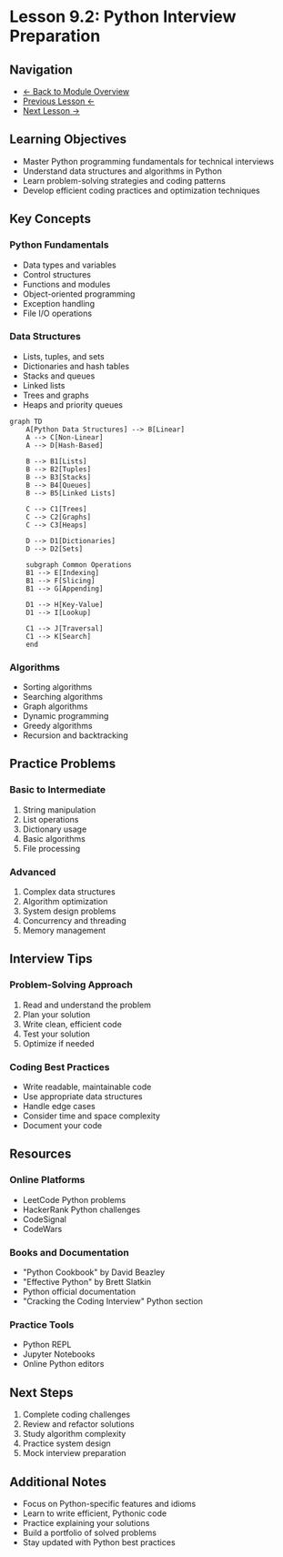 # Lesson 9.2: Python Interview Preparation

## Navigation
- [← Back to Module Overview](./README.md)
- [Previous Lesson ←](./9.1-sql-interview-preparation.md)
- [Next Lesson →](./9.3-system-design-interviews.md)

## Learning Objectives

- Master Python programming fundamentals for technical interviews
- Understand data structures and algorithms in Python
- Learn problem-solving strategies and coding patterns
- Develop efficient coding practices and optimization techniques

## Key Concepts

### Python Fundamentals
- Data types and variables
- Control structures
- Functions and modules
- Object-oriented programming
- Exception handling
- File I/O operations

### Data Structures
- Lists, tuples, and sets
- Dictionaries and hash tables
- Stacks and queues
- Linked lists
- Trees and graphs
- Heaps and priority queues

```mermaid
graph TD
    A[Python Data Structures] --> B[Linear]
    A --> C[Non-Linear]
    A --> D[Hash-Based]
    
    B --> B1[Lists]
    B --> B2[Tuples]
    B --> B3[Stacks]
    B --> B4[Queues]
    B --> B5[Linked Lists]
    
    C --> C1[Trees]
    C --> C2[Graphs]
    C --> C3[Heaps]
    
    D --> D1[Dictionaries]
    D --> D2[Sets]
    
    subgraph Common Operations
    B1 --> E[Indexing]
    B1 --> F[Slicing]
    B1 --> G[Appending]
    
    D1 --> H[Key-Value]
    D1 --> I[Lookup]
    
    C1 --> J[Traversal]
    C1 --> K[Search]
    end
```

### Algorithms
- Sorting algorithms
- Searching algorithms
- Graph algorithms
- Dynamic programming
- Greedy algorithms
- Recursion and backtracking

## Practice Problems

### Basic to Intermediate
1. String manipulation
2. List operations
3. Dictionary usage
4. Basic algorithms
5. File processing

### Advanced
1. Complex data structures
2. Algorithm optimization
3. System design problems
4. Concurrency and threading
5. Memory management

## Interview Tips

### Problem-Solving Approach
1. Read and understand the problem
2. Plan your solution
3. Write clean, efficient code
4. Test your solution
5. Optimize if needed

### Coding Best Practices
- Write readable, maintainable code
- Use appropriate data structures
- Handle edge cases
- Consider time and space complexity
- Document your code

## Resources

### Online Platforms
- LeetCode Python problems
- HackerRank Python challenges
- CodeSignal
- CodeWars

### Books and Documentation
- "Python Cookbook" by David Beazley
- "Effective Python" by Brett Slatkin
- Python official documentation
- "Cracking the Coding Interview" Python section

### Practice Tools
- Python REPL
- Jupyter Notebooks
- Online Python editors

## Next Steps

1. Complete coding challenges
2. Review and refactor solutions
3. Study algorithm complexity
4. Practice system design
5. Mock interview preparation

## Additional Notes

- Focus on Python-specific features and idioms
- Learn to write efficient, Pythonic code
- Practice explaining your solutions
- Build a portfolio of solved problems
- Stay updated with Python best practices 